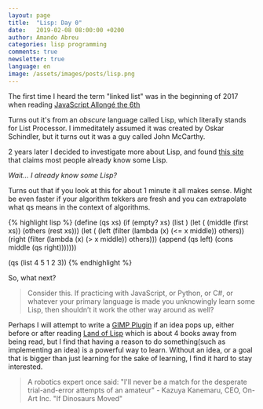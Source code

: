 ```yaml
---
layout: page
title:  "Lisp: Day 0"
date:   2019-02-08 08:00:00 +0200
author: Amando Abreu
categories: lisp programming
comments: true
newsletter: true
language: en
image: /assets/images/posts/lisp.png
---
```


The first time I heard the term "linked list" was in the beginning of 2017 when reading
[JavaScript Allongé the 6th](https://leanpub.com/javascriptallongesix/read)

Turns out it's from an *obscure* language called Lisp, which literally stands for List Processor. I immeditately assumed it was created by Oskar Schindler, but it turns out it was a guy called John McCarthy.

2 years later I decided to investigate more about Lisp, and found [this site](http://wordsandbuttons.online/learn_you_a_lisp_in_0_minutes.html) that claims most people already know some Lisp.

*Wait... I already know some Lisp?*

Turns out that if you look at this for about 1 minute it all makes sense. Might be even faster if your algorithm tekkers are fresh and you can extrapolate what qs means in the context of algorithms.

{% highlight lisp %}
(define (qs xs)
  (if (empty? xs)
      (list )
      (let (
        (middle (first xs))
        (others (rest xs)))
        (let (
          (left (filter (lambda (x) (<= x middle)) others))
          (right (filter (lambda (x) (> x middle)) others)))
            (append (qs left) (cons middle (qs right)))))))
            
(qs (list 4 5 1 2 3))
{% endhighlight %}

So, what next?

> Consider this. If practicing with JavaScript, or Python, or C#, or whatever your primary language is made you unknowingly learn some Lisp, then shouldn’t it work the other way around as well?

Perhaps I will attempt to write a [GIMP Plugin](https://docs.gimp.org/en/gimp-using-script-fu-tutorial.html) if an idea pops up, either before or after reading [Land of Lisp](http://landoflisp.com/) which is about 4 books away from being read, but I find that having a reason to do something(such as implementing an idea) is a powerful way to learn. Without an idea, or a goal that is bigger than just learning for the sake of learning, I find it hard to stay interested.

> A robotics expert once said: "I'll never be a match for the desperate trial-and-error attempts of an amateur" - Kazuya Kanemaru, CEO, On-Art Inc. "If Dinosaurs Moved"




